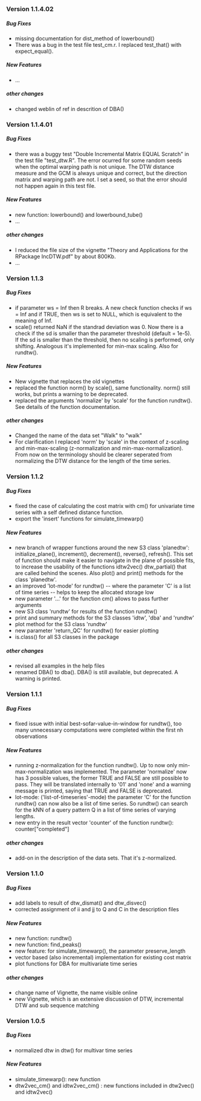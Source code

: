 ### Version 1.1.4.02

##### Bug Fixes

- missing documentation for dist_method of lowerbound()
- There was a bug in the test file test_cm.r. I replaced test_that() with expect_equal().

##### New Features

- ...

##### other changes

- changed weblin of ref in descrition of DBA()


### Version 1.1.4.01

##### Bug Fixes

- there was a buggy test "Double Incremental Matrix EQUAL Scratch" in the test file "test_dtw.R". The error ocurred for some random seeds when the optimal warping path is not unique. The DTW distance measure and the GCM is always unique and correct, but the direction matrix and warping path are not. I set a seed, so that the error should not happen again in this test file. 

##### New Features

- new function: lowerbound() and lowerbound_tube()
- ...

##### other changes

- I reduced the file size of the vignette "Theory and Applications for the RPackage IncDTW.pdf" by about 800Kb.
- ...



### Version 1.1.3

##### Bug Fixes

- if parameter ws = Inf then R breaks. A new check function checks if ws = Inf and if TRUE, then ws is set to NULL, which is equivalent to the meaning of Inf.
- scale() returned NaN if the standrad deviation was 0. Now there is a check if the sd is smaller than the parameter threshold (default = 1e-5). If the sd is smaller than the threshold, then no scaling is performed, only shifting. Analogous it's implemented for min-max scaling. Also for rundtw().

##### New Features

- New vignette that replaces the old vignettes
- replaced the function norm() by scale(), same functionality. norm() still works, but prints a warning to be deprecated.
- replaced the arguments 'normalize' by 'scale' for the function rundtw(). See details of the function documentation.

##### other changes

- Changed the name of the data set "Walk" to "walk"
- For clarification I replaced 'norm' by 'scale' in the context of z-scaling and min-max-scaling (z-normalization and min-max-normalization). From now on the terminology should be clearer seperated from normalizing the DTW distance for the length of the time series.

### Version 1.1.2

##### Bug Fixes

- fixed the case of calculating the cost matrix with cm() for univariate time series with a self defined distance function.
- export the 'insert' functions for simulate_timewarp()


##### New Features

- new branch of wrapper functions around the new S3 class 'planedtw': initialize_plane(), increment(), decrement(), reverse(), refresh(). This set of function should make it easier to navigate in the plane of possible fits, to increase the usability of the functions idtw2vec() dtw_partial() that are called behind the scenes. Also plot() and print() methods for the class 'planedtw'.
- an improved 'lot-mode' for rundtw() -- where the parameter 'C' is a list of time series -- helps to keep the allocated storage low
- new parameter '...' for the function cm() allows to pass further arguments
- new S3 class 'rundtw' for results of the function rundtw()
- print and summary methods for the S3 classes 'idtw', 'dba' and 'rundtw'
- plot method for the S3 class 'rundtw'
- new parameter 'return_QC' for rundtw() for easier plotting
- is.class() for all S3 classes in the package

##### other changes

- revised all examples in the help files
- renamed DBA() to dba(). DBA() is still available, but deprecated. A warning is printed.


### Version 1.1.1

##### Bug Fixes

- fixed issue with initial best-sofar-value-in-window for rundtw(), too many unnecessary computations were completed within the first nh observations

##### New Features

- running z-normalization for the function rundtw(). Up to now only min-max-normalization
was implemented. The parameter 'normalize' now has 3 possible values, the former TRUE and FALSE are still possible to pass. They will be translated internally to '01' and 'none' and a warning message is printed, saying that TRUE and FALSE is deprecated.
- lot-mode: ('list-of-timeseries'-mode) the parameter 'C' for the function rundtw() can now also be a list of time series. So rundtw() can search for the kNN of a query pattern Q in a list of time series of varying lengths.
- new entry in the result vector 'counter' of the function rundtw(): counter["completed"]

##### other changes

- add-on in the description of the data sets. That it's z-normalized.


### Version 1.1.0

##### Bug Fixes

- add labels to result of dtw_dismat() and dtw_disvec()
- corrected assignment of ii and jj to Q and C in the description files

##### New Features

- new function: rundtw()
- new function: find_peaks()
- new feature: for simulate_timewarp(), the parameter preserve_length
- vector based (also incremental) implementation for existing cost matrix
- plot functions for DBA for multivariate time series

##### other changes

- change name of Vignette, the name visible online
- new Vignette, which is an extensive discussion of DTW, incremental DTW
      and sub sequence matching




### Version 1.0.5

##### Bug Fixes
- normalized dtw in dtw() for multivar time series 

##### New Features

- simulate_timewarp(): new function
- dtw2vec_cm() and idtw2vec_cm() : new functions included in dtw2vec() and idtw2vec()
